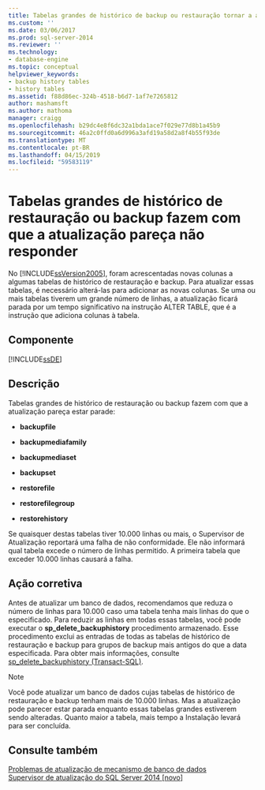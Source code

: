 ```yaml
---
title: Tabelas grandes de histórico de backup ou restauração tornar a atualização pareça não responder | Microsoft Docs
ms.custom: ''
ms.date: 03/06/2017
ms.prod: sql-server-2014
ms.reviewer: ''
ms.technology:
- database-engine
ms.topic: conceptual
helpviewer_keywords:
- backup history tables
- history tables
ms.assetid: f88d86ec-324b-4518-b6d7-1af7e7265812
author: mashamsft
ms.author: mathoma
manager: craigg
ms.openlocfilehash: b29dc4e8f6dc32a1bda1ace7f029e77d8b1a45b9
ms.sourcegitcommit: 46a2c0ffd0a6d996a3afd19a58d2a8f4b55f93de
ms.translationtype: MT
ms.contentlocale: pt-BR
ms.lasthandoff: 04/15/2019
ms.locfileid: "59583119"
---
```

# <a name="large-backup-or-restore-history-tables-make-upgrade-appear-to-not-respond"></a>Tabelas grandes de histórico de restauração ou backup fazem com que a atualização pareça não responder
  No [!INCLUDE[ssVersion2005](../../includes/ssversion2005-md.md)], foram acrescentadas novas colunas a algumas tabelas de histórico de restauração e backup. Para atualizar essas tabelas, é necessário alterá-las para adicionar as novas colunas. Se uma ou mais tabelas tiverem um grande número de linhas, a atualização ficará parada por um tempo significativo na instrução ALTER TABLE, que é a instrução que adiciona colunas à tabela.  
  
## <a name="component"></a>Componente  
 [!INCLUDE[ssDE](../../includes/ssde-md.md)]  
  
## <a name="description"></a>Descrição  
 Tabelas grandes de histórico de restauração ou backup fazem com que a atualização pareça estar parade:  
  
-   **backupfile**  
  
-   **backupmediafamily**  
  
-   **backupmediaset**  
  
-   **backupset**  
  
-   **restorefile**  
  
-   **restorefilegroup**  
  
-   **restorehistory**  
  
 Se quaisquer destas tabelas tiver 10.000 linhas ou mais, o Supervisor de Atualização reportará uma falha de não conformidade. Ele não informará qual tabela excede o número de linhas permitido. A primeira tabela que exceder 10.000 linhas causará a falha.  
  
## <a name="corrective-action"></a>Ação corretiva  
 Antes de atualizar um banco de dados, recomendamos que reduza o número de linhas para 10.000 caso uma tabela tenha mais linhas do que o especificado. Para reduzir as linhas em todas essas tabelas, você pode executar o **sp_delete_backuphistory** procedimento armazenado. Esse procedimento exclui as entradas de todas as tabelas de histórico de restauração e backup para grupos de backup mais antigos do que a data especificada. Para obter mais informações, consulte [sp_delete_backuphistory &#40;Transact-SQL&#41;](/sql/relational-databases/system-stored-procedures/sp-delete-backuphistory-transact-sql).  
  
> [!NOTE]  
>  Você pode atualizar um banco de dados cujas tabelas de histórico de restauração e backup tenham mais de 10.000 linhas. Mas a atualização pode parecer estar parada enquanto essas tabelas grandes estiverem sendo alteradas. Quanto maior a tabela, mais tempo a Instalação levará para ser concluída.  
  
## <a name="see-also"></a>Consulte também  
 [Problemas de atualização de mecanismo de banco de dados](../../../2014/sql-server/install/database-engine-upgrade-issues.md)   
 [Supervisor de atualização do SQL Server 2014 &#91;novo&#93;](sql-server-2014-upgrade-advisor.md)  
  
  
